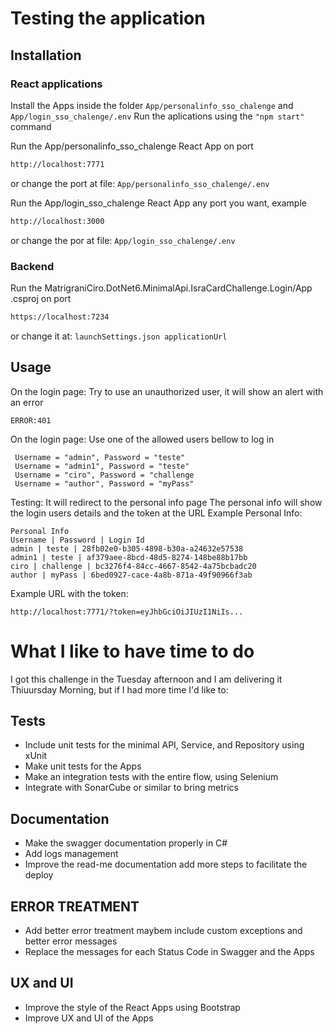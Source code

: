 # Testing the application
## Installation

### React applications

Install the Apps inside the folder ``App/personalinfo_sso_chalenge`` and ``App/login_sso_chalenge/.env``
Run the aplications using the ``"npm start"`` command

Run the App/personalinfo_sso_chalenge React App on port
```bash
http://localhost:7771
```
or change the port at file: ``App/personalinfo_sso_chalenge/.env``

Run the App/login_sso_chalenge React App any port you want, example
```bash
http://localhost:3000
```
or change the por at file: ``App/login_sso_chalenge/.env``

### Backend

Run the MatrigraniCiro.DotNet6.MinimalApi.IsraCardChallenge.Login/App .csproj on port
```bash
https://localhost:7234 
```
or change it at: ``launchSettings.json applicationUrl``

## Usage
On the login page:
Try to use an unauthorized user, it will show an alert with an error
```
ERROR:401
```
On the login page: Use one of the allowed users bellow to log in
```
 Username = "admin", Password = "teste" 
 Username = "admin1", Password = "teste" 
 Username = "ciro", Password = "challenge
 Username = "author", Password = "myPass"
```
Testing: 
It will redirect to the personal info page
The personal info will show the login users details and the token at the URL
Example Personal Info:
```
Personal Info
Username | Password | Login Id
admin | teste | 28fb02e0-b305-4898-b30a-a24632e57538
admin1 | teste | af379aee-8bcd-48d5-8274-148be88b17bb
ciro | challenge | bc3276f4-84cc-4667-8542-4a75bcbadc20
author | myPass | 6bed0927-cace-4a8b-871a-49f90966f3ab
```
Example URL with the token:
```
http://localhost:7771/?token=eyJhbGciOiJIUzI1NiIs...
```
# What I like to have time to do

I got this challenge in the Tuesday afternoon and I am delivering it Thiuursday Morning, but if I had more time I'd like to:

## Tests
 - Include unit tests for the minimal API, Service, and Repository using xUnit
 - Make unit tests for the Apps 
 - Make an integration tests with the entire flow, using Selenium
 - Integrate with SonarCube or similar to bring metrics
## Documentation
 - Make the swagger documentation properly in C#
 - Add logs management
 - Improve the read-me documentation add more steps to facilitate the deploy
## ERROR TREATMENT
 - Add better error treatment maybem include custom exceptions and better error messages
 - Replace the messages for each Status Code in Swagger and the Apps
## UX and UI
- Improve the style of the React Apps using Bootstrap
- Improve UX and UI of the Apps

 